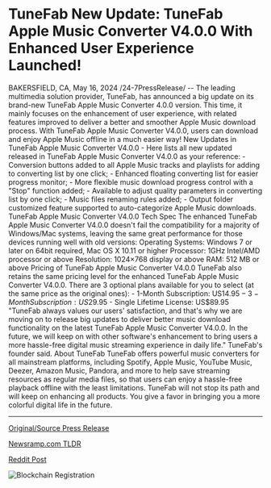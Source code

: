 # TuneFab New Update: TuneFab Apple Music Converter V4.0.0 With Enhanced User Experience Launched!

BAKERSFIELD, CA, May 16, 2024 /24-7PressRelease/ -- The leading multimedia solution provider, TuneFab, has announced a big update on its brand-new TuneFab Apple Music Converter 4.0.0 version. This time, it mainly focuses on the enhancement of user experience, with related features improved to deliver a better and smoother Apple Music download process. With TuneFab Apple Music Converter V4.0.0, users can download and enjoy Apple Music offline in a much easier way!  New Updates in TuneFab Apple Music Converter V4.0.0 - Here lists all new updated released in TuneFab Apple Music Converter V4.0.0 as your reference: - Conversion buttons added to all Apple Music tracks and playlists for adding to converting list by one click; - Enhanced floating converting list for easier progress monitor; - More flexible music download progress control with a "Stop" function added; - Available to adjust quality parameters in converting list by one click; - Music files renaming rules added; - Output folder customized feature supported to auto-categorize Apple Music downloads.  TuneFab Apple Music Converter V4.0.0 Tech Spec The enhanced TuneFab Apple Music Converter V4.0.0 doesn't fail the compatibility for a majority of Windows/Mac systems, leaving the same great performance for those devices running well with old versions: Operating Systems: Windows 7 or later on 64bit required, Mac OS X 10.11 or higher Processor: 1GHz Intel/AMD processor or above Resolution: 1024×768 display or above RAM: 512 MB or above  Pricing of TuneFab Apple Music Converter V4.0.0 TuneFab also retains the same pricing level for the enhanced TuneFab Apple Music Converter V4.0.0. There are 3 optional plans available for you to select (at the same price as the original ones): - 1-Month Subscription: US$14.95 - 3-Month Subscription: US$29.95 - Single Lifetime License: US$89.95  "TuneFab always values our users' satisfaction, and that's why we are moving on to release big updates to deliver better music download functionality on the latest TuneFab Apple Music Converter V4.0.0. In the future, we will keep on with other software's enhancement to bring users a more hassle-free digital music streaming experience in daily life." TuneFab's founder said.  About TuneFab TuneFab offers powerful music converters for all mainstream platforms, including Spotify, Apple Music, YouTube Music, Deezer, Amazon Music, Pandora, and more to help save streaming resources as regular media files, so that users can enjoy a hassle-free playback offline with the least limitations. TuneFab will not stop its path and will keep on enhancing all products. You give a favor in bringing you a more colorful digital life in the future. 

---

[Original/Source Press Release](https://www.24-7pressrelease.com/press-release/510904/tunefab-new-update-tunefab-apple-music-converter-v400-with-enhanced-user-experience-launched)
                    

[Newsramp.com TLDR](https://newsramp.com/curated-news/tunefab-announces-big-update-on-apple-music-converter-4-0-0-version/46b39365759913de9feddeebc3dde674) 

 



[Reddit Post](https://www.reddit.com/r/GamingNewsRamp/comments/1ct76b8/tunefab_announces_big_update_on_apple_music/) 



![Blockchain Registration](https://cdn.newsramp.app/24-7PressRelease/qrcode/245/16/roamI0dm.webp)